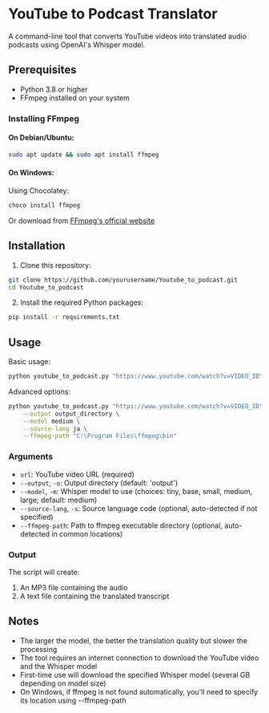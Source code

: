 # YouTube to Podcast Translator

A command-line tool that converts YouTube videos into translated audio podcasts using OpenAI's Whisper model.
 
## Prerequisites

- Python 3.8 or higher
- FFmpeg installed on your system

### Installing FFmpeg

#### On Debian/Ubuntu:
```bash
sudo apt update && sudo apt install ffmpeg
```

#### On Windows:
Using Chocolatey:
```bash
choco install ffmpeg
```
Or download from [FFmpeg's official website](https://ffmpeg.org/download.html)

## Installation

1. Clone this repository:
```bash
git clone https://github.com/yourusername/Youtube_to_podcast.git
cd Youtube_to_podcast
```

2. Install the required Python packages:
```bash
pip install -r requirements.txt
```

## Usage

Basic usage:
```bash
python youtube_to_podcast.py "https://www.youtube.com/watch?v=VIDEO_ID"
```

Advanced options:
```bash
python youtube_to_podcast.py "https://www.youtube.com/watch?v=VIDEO_ID" \
    --output output_directory \
    --model medium \
    --source-lang ja \
    --ffmpeg-path "C:\Program Files\ffmpeg\bin"
```

### Arguments

- `url`: YouTube video URL (required)
- `--output`, `-o`: Output directory (default: 'output')
- `--model`, `-m`: Whisper model to use (choices: tiny, base, small, medium, large; default: medium)
- `--source-lang`, `-s`: Source language code (optional, auto-detected if not specified)
- `--ffmpeg-path`: Path to ffmpeg executable directory (optional, auto-detected in common locations)

### Output

The script will create:
1. An MP3 file containing the audio
2. A text file containing the translated transcript

## Notes

- The larger the model, the better the translation quality but slower the processing
- The tool requires an internet connection to download the YouTube video and the Whisper model
- First-time use will download the specified Whisper model (several GB depending on model size)
- On Windows, if ffmpeg is not found automatically, you'll need to specify its location using --ffmpeg-path 